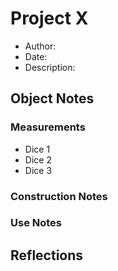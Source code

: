 # Project X
- Author:
- Date:
- Description:
 

## Object Notes 
### Measurements 
- Dice 1
- Dice 2
- Dice 3
 

### Construction Notes
 
 
### Use Notes
 
 
## Reflections

 

